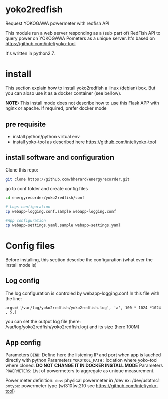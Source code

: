 # yoko2redfish
Request YOKOGAWA powermeter with redfish API

This module run a web server responding as a (sub part of) RedFish API to query power on YOKOGAWA Pometers as a unique server.
It's based on https://github.com/intel/yoko-tool

It's written in python2.7.

# install
This section explain how to install yoko2redfish a linux (debian) box.
But you can aloso use it as a docker container (see bellow).

**NOTE:** This install mode does not describe how to use this Flask APP with nginx or apache. 
If required, prefer docker mode

## pre requisite
  * install python/python virtual env
  * install yoko-tool as described here https://github.com/intel/yoko-tool

## install software and configuration
Clone this repo:

```bash
git clone https://github.com/bherard/energyrecorder.git
```
go to conf folder and create config files
```bash
cd energyrecorder/yoko2redfish/conf

# Logs configuration
cp webapp-logging.conf.sample webapp-logging.conf

#App configuration
cp webapp-settings.yaml.sample webapp-settings.yaml
```
# Config files
Before installing, this section describe the configuration (what ever the install mode is)

## Log config
The log configuration is controled by webapp-logging.conf
In this file  with the line:
```
args=('/var/log/yoko2redfish/yoko2redfish.log', 'a', 100 * 1024 *1024 , 5,)
```
you can set the output log file (here: /var/log/yoko2redfish/yoko2redfish.log) and its size (here 100M)

## App config

Parameters `BIND`: Define here the listening IP and port when app is lauched directly with python
Parameters `YOKOTOOL_PATH` : location where yoko-tool where cloned. **DO NOT CHANGE IT IN DOCKER INSTALL MODE**
Parameters `POWERMETERS`: List of powermeters to aggregate as unique measurement.

Power meter definition:
`dev`: physical powermeter in /dev ex: /dev/usbtmc1
`pmtype`: powermeter type (wt310|wt210 see https://github.com/intel/yoko-tool)


